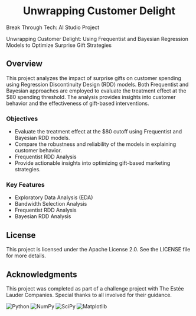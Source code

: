 <h1 align="center">Unwrapping Customer Delight</h1>

<p>Break Through Tech: AI Studio Project</p>
<p>Unwrapping Customer Delight: Using Frequentist and Bayesian Regression Models to Optimize Surprise Gift Strategies</p>

<h2>Overview</h2>
<p>This project analyzes the impact of surprise gifts on customer spending using Regression Discontinuity Design (RDD) models. Both Frequentist and Bayesian approaches are employed to evaluate the treatment effect at the $80 spending threshold. The analysis provides insights into customer behavior and the effectiveness of gift-based interventions.</p>

<h3>Objectives</h3>
<ul>
  <li>Evaluate the treatment effect at the $80 cutoff using Frequentist and Bayesian RDD models.</li>
  <li>Compare the robustness and reliability of the models in explaining customer behavior.</li>
  <li>Frequentist RDD Analysis</li>
  <li>Provide actionable insights into optimizing gift-based marketing strategies.</li>
</ul>

<h3>Key Features</h3>
<ul>
  <li>Exploratory Data Analysis (EDA)</li>
  <li>Bandwidth Selection Analysis</li>
  <li>Frequentist RDD Analysis</li>
  <li>Bayesian RDD Analysis</li>
</ul>


<h2>License</h2>
<p>This project is licensed under the Apache License 2.0. See the LICENSE file for more details.</p>

<h2>Acknowledgments</h2>
<p>This project was completed as part of a challenge project with The Estée Lauder Companies. Special thanks to all involved for their guidance.</p>

![Python](https://img.shields.io/badge/python-3670A0?style=for-the-badge&logo=python&logoColor=ffdd54)
![NumPy](https://img.shields.io/badge/numpy-%23013243.svg?style=for-the-badge&logo=numpy&logoColor=white)
![SciPy](https://img.shields.io/badge/SciPy-%230C55A5.svg?style=for-the-badge&logo=scipy&logoColor=%white)
![Matplotlib](https://img.shields.io/badge/Matplotlib-%23ffffff.svg?style=for-the-badge&logo=Matplotlib&logoColor=black)

